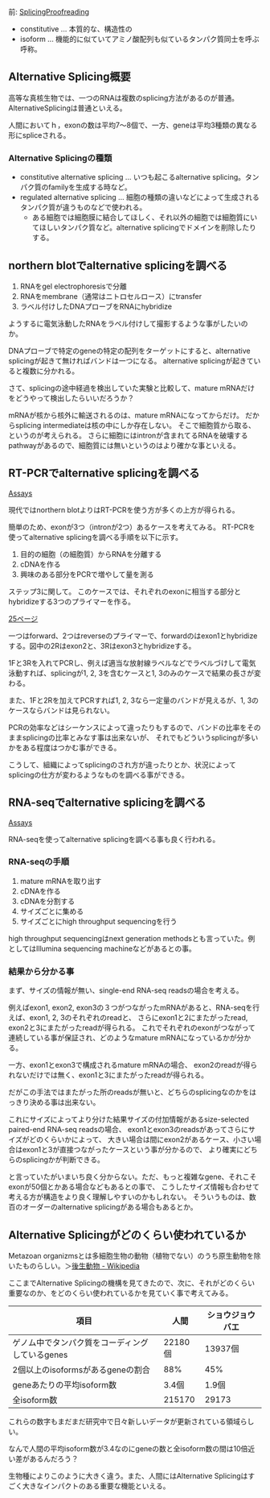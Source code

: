 前: [SplicingProofreading](SplicingProofreading.md)

- constitutive ... 本質的な、構造性の
- isoform ... 機能的に似ていてアミノ酸配列も似ているタンパク質同士を呼ぶ呼称。

## Alternative Splicing概要

高等な真核生物では、一つのRNAは複数のsplicing方法があるのが普通。AlternativeSplicingは普通といえる。

人間においてｈ，exonの数は平均7〜8個で、一方、geneは平均3種類の異なる形にspliceされる。

### Alternative Splicingの種類

- constitutive alternative splicing ... いつも起こるalternative splicing。タンパク質のfamilyを生成する時など。
- regulated alternative splicing ... 細胞の種類の違いなどによって生成されるタンパク質が違うものなどで使われる。
   - ある細胞では細胞膜に結合してほしく、それ以外の細胞では細胞質にいてほしいタンパク質など。alternative splicingでドメインを削除したりする。

## northern blotでalternative splicingを調べる

1. RNAをgel electrophoresisで分離
2. RNAをmembrane（通常はニトロセルロース）にtransfer
3. ラベル付けしたDNAプローブをRNAにhybridize

ようするに電気泳動したRNAをラベル付けして撮影するような事がしたいのか。

DNAプローブで特定のgeneの特定の配列をターゲットにすると、alternative splicingが起きて無ければバンドは一つになる。
alternative splicingが起きていると複数に分かれる。

さて、splicingの途中経過を検出していた実験と比較して、mature mRNAだけをどうやって検出したらいいだろうか？

mRNAが核から核外に輸送されるのは、mature mRNAになってからだけ。
だからsplicing intermediateは核の中にしか存在しない。
そこで細胞質から取る、というのが考えられる。
さらに細胞にはintronが含まれてるRNAを破壊するpathwayがあるので、細胞質には無いというのはより確かな事といえる。

## RT-PCRでalternative splicingを調べる

[Assays](Assays.md)

現代ではnorthern blotよりはRT-PCRを使う方が多くの上方が得られる。

簡単のため、exonが3つ（intronが2つ）あるケースを考えてみる。
RT-PCRを使ってalternative splicingを調べる手順を以下に示す。

1. 目的の細胞（の細胞質）からRNAを分離する
2. cDNAを作る
3. 興味のある部分をPCRで増やして量を測る

ステップ3に関して。
このケースでは、それぞれのexonに相当する部分とhybridizeする3つのプライマーを作る。

[25ページ](https://karino2.github.io/ImageGallery/MolecularBiology728x3.html#lg=1&slide=24)

一つはforward、2つはreverseのプライマーで、forwardのはexon1とhybridizeする。図中の2Rはexon2と、3Rはexon3とhybridizeする。

1Fと3Rを入れてPCRし、例えば適当な放射線ラベルなどでラベルづけして電気泳動すれば、splicingが1, 2, 3を含むケースと1, 3のみのケースで結果の長さが変わる。

また、1Fと2Rを加えてPCRすれば1, 2, 3なら一定量のバンドが見えるが、1, 3のケースならバンドは見られない。

PCRの効率などはシーケンスによって違ったりもするので、バンドの比率をそのままsplicingの比率とみなす事は出来ないが、
それでもどういうsplicingが多いかをある程度はつかむ事ができる。

こうして、組織によってsplicingのされ方が違ったりとか、状況によってsplicingの仕方が変わるようなものを調べる事ができる。

## RNA-seqでalternative splicingを調べる

[Assays](Assays.md)

RNA-seqを使ってalternative splicingを調べる事も良く行われる。

### RNA-seqの手順

1. mature mRNAを取り出す
2. cDNAを作る
3. cDNAを分割する
4. サイズごとに集める
5. サイズごとにhigh throughput sequencingを行う

high throughput sequencingはnext generation methodsとも言っていた。例としてはIllumina sequencing machineなどがあるとの事。

### 結果から分かる事

まず、サイズの情報が無い、single-end RNA-seq readsの場合を考える。

例えばexon1, exon2, exon3の３つがつながったmRNAがあると、RNA-seqを行えば、exon1, 2, 3のそれぞれのreadと、
さらにexon1と2にまたがったread, exon2と3にまたがったreadが得られる。
これでそれぞれのexonがつながって連続している事が保証され、どのようなmature mRNAになっているかが分かる。

一方、exon1とexon3で構成されるmature mRNAの場合、
exon2のreadが得られないだけでは無く、exon1と3にまたがったreadが得られる。

だがこの手法ではまたがった所のreadsが無いと、どちらのsplicingなのかをはっきり決める事は出来ない。

これにサイズによってより分けた結果サイズの付加情報があるsize-selected paired-end RNA-seq readsの場合、
exon1とexon3のreadsがあってさらにサイズがどのくらいかによって、
大きい場合は間にexon2があるケース、小さい場合はexon1と3が直接つながったケースという事が分かるので、
より確実にどちらのsplicingかが判断できる。

と言っていたがいまいち良く分からない。ただ、もっと複雑なgene、それこそexonが50個とかある場合などもあるとの事で、
こうしたサイズ情報も合わせて考える方が構造をより良く理解しやすいのかもしれない。
そういうものは、数百のオーダーのalternative splicingがある場合もあるとか。

## Alternative Splicingがどのくらい使われているか

Metazoan organizmsとは多細胞生物の動物（植物でない）のうち原生動物を除いたものらしい。＞[後生動物 - Wikipedia](https://ja.wikipedia.org/wiki/%E5%BE%8C%E7%94%9F%E5%8B%95%E7%89%A9)

ここまでAlternative Splicingの機構を見てきたので、次に、それがどのくらい重要なのか、をどのくらい使われているかを見ていく事で考えてみる。

| 項目 | 人間 | ショウジョウバエ |
| ---- | ---- | ---- |
| ゲノム中でタンパク質をコーディングしているgenes | 22180個 | 13937個 |
| 2個以上のisoformsがあるgeneの割合 | 88% | 45% |
| geneあたりの平均isoform数 | 3.4個 | 1.9個 |
| 全isoform数 | 215170 | 29173 |

これらの数字もまだまだ研究中で日々新しいデータが更新されている領域らしい。

なんで人間の平均isoform数が3.4なのにgeneの数と全isoform数の間は10倍近い差があるんだろう？

生物種によりこのように大きく違う。また、人間にはAlternative Splicingはすごく大きなインパクトのある重要な機能といえる。